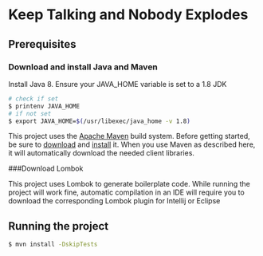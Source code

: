 # Keep Talking and Nobody Explodes

## Prerequisites

### Download and install Java and Maven

Install Java 8. Ensure your JAVA_HOME variable is set to a 1.8 JDK

```sh
# check if set
$ printenv JAVA_HOME
# if not set
$ export JAVA_HOME=$(/usr/libexec/java_home -v 1.8)
```
This project uses the [Apache Maven][maven] build system. Before getting started, be
sure to [download][maven-download] and [install][maven-install] it. When you use
Maven as described here, it will automatically download the needed client
libraries.

[maven]: https://maven.apache.org
[maven-download]: https://maven.apache.org/download.cgi
[maven-install]: https://maven.apache.org/install.html

###Download Lombok

This project uses Lombok to generate boilerplate code. While running the project will work fine, automatic compilation in an IDE 
will require you to download the corresponding Lombok plugin for Intellij or Eclipse

## Running the project

```sh
$ mvn install -DskipTests
```